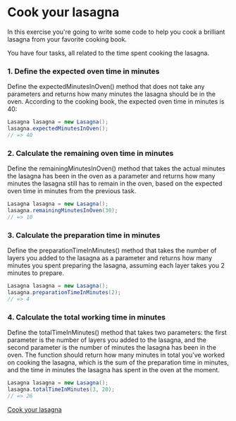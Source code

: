 # Cook your lasagna
In this exercise you're going to write some code to help you cook a brilliant lasagna from your favorite cooking book.

You have four tasks, all related to the time spent cooking the lasagna.
### 1. Define the expected oven time in minutes

Define the expectedMinutesInOven() method that does not take any parameters and returns how many minutes the lasagna should be in the oven. According to the cooking book, the expected oven time in minutes is 40:

```java
Lasagna lasagna = new Lasagna();
lasagna.expectedMinutesInOven();
// => 40
```

### 2. Calculate the remaining oven time in minutes

Define the remainingMinutesInOven() method that takes the actual minutes the lasagna has been in the oven as a parameter and returns how many minutes the lasagna still has to remain in the oven, based on the expected oven time in minutes from the previous task.

```java
Lasagna lasagna = new Lasagna();
lasagna.remainingMinutesInOven(30);
// => 10
```

### 3. Calculate the preparation time in minutes

Define the preparationTimeInMinutes() method that takes the number of layers you added to the lasagna as a parameter and returns how many minutes you spent preparing the lasagna, assuming each layer takes you 2 minutes to prepare.

```java
Lasagna lasagna = new Lasagna();
lasagna.preparationTimeInMinutes(2);
// => 4
```

### 4. Calculate the total working time in minutes

Define the totalTimeInMinutes() method that takes two parameters: the first parameter is the number of layers you added to the lasagna, and the second parameter is the number of minutes the lasagna has been in the oven. The function should return how many minutes in total you've worked on cooking the lasagna, which is the sum of the preparation time in minutes, and the time in minutes the lasagna has spent in the oven at the moment.

```java
Lasagna lasagna = new Lasagna();
lasagna.totalTimeInMinutes(3, 20);
// => 26
```
[Cook your lasagna](https://exercism.org/tracks/java/exercises/lasagna)